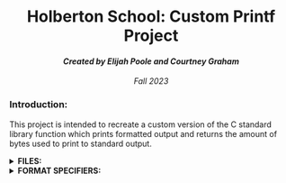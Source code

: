 <h1 align="center">Holberton School: Custom Printf Project</h1>
<h4 align="center"><i>Created by Elijah Poole and Courtney Graham</i></h4>
<p align="center"><i>Fall 2023</i></p>
<h3>Introduction:</h3>
<p>This project is intended to recreate a custom version of the C standard library function which prints formatted output and returns the amount of bytes used to print to standard output.</p>
<details>
  <summary><b>FILES:</b></summary>
  <ul>
    <li><b>MAIN.H</b> - header file for printf project. This header file includes the initialization of our structure data type and contains prototypes for all of our functions included in our array of function pointers.</li>
    <li><b><u>FUNCTIONS.C</b></u> - functions for converting certain special characters to and writing them to standard output</li>
    <li><b><u>PRINTDIG.C</b></u> - file for printdigit function that was too long to include in functions file</li>
    <li><b>SPEC_FUNCTIONS.C</b> - this file further identifies the structure full of pointer functions and executes the function depending on the special character</li>
    <li><b>_PRINTF.C</b> - this is our custom _printf function which should return the amount of bytes written to standard output</li>
  </ul>
</details>
<details>
  <summary><b>FORMAT SPECIFIERS:</b></summary>
  <ul>
    <li><b>%c: character</li>
  </ul>
</details>

